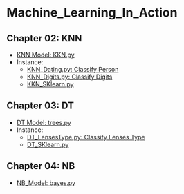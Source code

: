 # Machine_Learning_In_Action

## Chapter 02: KNN
- [KNN Model: KKN.py](https://github.com/pchen12567/Machine_Learning_In_Action/blob/master/Ch02_KNN/KNN.py)
- Instance:
    - [KNN_Dating.py: Classify Person](https://github.com/pchen12567/Machine_Learning_In_Action/blob/master/Ch02_KNN/KNN_Dating.py)
    - [KNN_Digits.py: Classify Digits](https://github.com/pchen12567/Machine_Learning_In_Action/blob/master/Ch02_KNN/KNN_Digits.py)
    - [KKN_SKlearn.py](https://github.com/pchen12567/Machine_Learning_In_Action/blob/master/Ch02_KNN/KNN_SKlearn.py)
    
## Chapter 03: DT
- [DT Model: trees.py](https://github.com/pchen12567/Machine_Learning_In_Action/blob/master/Ch03_DT/trees.py)
- Instance:
    - [DT_LensesType.py: Classify Lenses Type](https://github.com/pchen12567/Machine_Learning_In_Action/blob/master/Ch03_DT/DT_LensesType.py)
    - [DT_SKlearn.py](https://github.com/pchen12567/Machine_Learning_In_Action/blob/master/Ch03_DT/DT_SKlearn.py)
    
## Chapter 04: NB
- [NB_Model: bayes.py](https://github.com/pchen12567/Machine_Learning_In_Action/blob/master/Ch04_NB/bayes.py)
